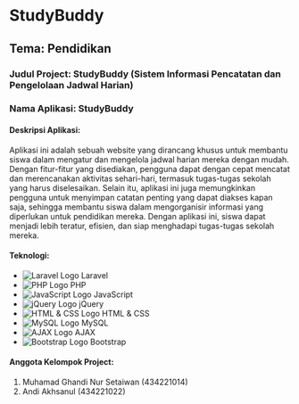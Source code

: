 <!DOCTYPE html>
<html>
<head>
</head>
<body>
<h1>StudyBuddy</h1>
<h2>Tema: Pendidikan</h2>
<h3>Judul Project: StudyBuddy (Sistem Informasi Pencatatan dan Pengelolaan Jadwal Harian)</h3>
<h3>Nama Aplikasi: StudyBuddy</h3>

<h4>Deskripsi Aplikasi:</h4>
<p>
    Aplikasi ini adalah sebuah website yang dirancang khusus untuk membantu siswa dalam mengatur dan mengelola jadwal harian mereka dengan mudah. Dengan fitur-fitur yang disediakan, pengguna dapat dengan cepat mencatat dan merencanakan aktivitas sehari-hari, termasuk tugas-tugas sekolah yang harus diselesaikan. Selain itu, aplikasi ini juga memungkinkan pengguna untuk menyimpan catatan penting yang dapat diakses kapan saja, sehingga membantu siswa dalam mengorganisir informasi yang diperlukan untuk pendidikan mereka. Dengan aplikasi ini, siswa dapat menjadi lebih teratur, efisien, dan siap menghadapi tugas-tugas sekolah mereka.
</p>

<h4>Teknologi:</h4>
<ul>
    <li>
        <img src="https://www.google.com/url?sa=i&url=https%3A%2F%2Ficonduck.com%2Ficons%2F27594%2Flaravel&psig=AOvVaw1QcG0DH6OgJfP5r2iMZu2Q&ust=1695394600269000&source=images&cd=vfe&opi=89978449&ved=0CBAQjRxqFwoTCLD7zZn7u4EDFQAAAAAdAAAAABAQ" alt="Laravel Logo"> Laravel
    </li>
    <li>
        <img src="https://www.google.com/url?sa=i&url=https%3A%2F%2Fwww.flaticon.com%2Ffree-icon%2Fphp_5968332&psig=AOvVaw3QmgRXk3KprvR9deAWKK5N&ust=1695394635223000&source=images&cd=vfe&opi=89978449&ved=0CBAQjRxqFwoTCMDUwar7u4EDFQAAAAAdAAAAABAE" alt="PHP Logo"> PHP
    </li>
    <li>
        <img src="https://www.google.com/url?sa=i&url=https%3A%2F%2Fwww.flaticon.com%2Ffree-icon%2Fjs_5968292&psig=AOvVaw30ODNshzFlh7vpfk8BhIkK&ust=1695394663475000&source=images&cd=vfe&opi=89978449&ved=0CBAQjRxqFwoTCIDl07f7u4EDFQAAAAAdAAAAABAE" alt="JavaScript Logo"> JavaScript
    </li>
    <li>
        <img src="https://www.google.com/url?sa=i&url=https%3A%2F%2Ficonscout.com%2Ffree-logo%2Fjquery-8&psig=AOvVaw2Bq5xiU4NoWGhIKWDhyNRJ&ust=1695394682479000&source=images&cd=vfe&opi=89978449&ved=0CBAQjRxqFwoTCOChxMD7u4EDFQAAAAAdAAAAABAE" alt="jQuery Logo"> jQuery
    </li>
    <li>
        <img src="https://www.google.com/url?sa=i&url=https%3A%2F%2Fkursuswebdesign.org%2Fcara-membuat-icon-bar-menggunakan-html5-dan-css3%2F&psig=AOvVaw3uV_Yr5yfSkS1amT6KtqOo&ust=1695394726478000&source=images&cd=vfe&opi=89978449&ved=0CBAQjRxqFwoTCKjq4tX7u4EDFQAAAAAdAAAAABAE" alt="HTML & CSS Logo"> HTML & CSS
    </li>
    <li>
        <img src="https://www.google.com/url?sa=i&url=https%3A%2F%2Fpipedream.com%2Fapps%2Fmysql&psig=AOvVaw10UcJnbVmGdEx6CkGxmTQR&ust=1695394753470000&source=images&cd=vfe&opi=89978449&ved=0CBAQjRxqFwoTCNjbkeL7u4EDFQAAAAAdAAAAABAE" alt="MySQL Logo"> MySQL
    </li>
    <li>
        <img src="https://www.google.com/url?sa=i&url=https%3A%2F%2Fwww.hiclipart.com%2Ffree-transparent-background-png-clipart-pvnkj&psig=AOvVaw33JI_74qkGaNUWra3mOo8b&ust=1695394794258000&source=images&cd=vfe&opi=89978449&ved=0CBAQjRxqFwoTCPig8_X7u4EDFQAAAAAdAAAAABAE" alt="AJAX Logo"> AJAX
    </li>
    <li>
        <img src="https://www.google.com/url?sa=i&url=https%3A%2F%2Fgetbootstrap.com%2Fdocs%2F5.0%2Fabout%2Fbrand%2F&psig=AOvVaw1R0P5Iy2rnyG2EP9Lni0gS&ust=1695394815355000&source=images&cd=vfe&opi=89978449&ved=0CBAQjRxqFwoTCICV5v_7u4EDFQAAAAAdAAAAABAE" alt="Bootstrap Logo"> Bootstrap
    </li>
</ul>

<h4>Anggota Kelompok Project:</h4>
<ol>
    <li>Muhamad Ghandi Nur Setaiwan (434221014)</li>
    <li>Andi Akhsanul (434221022)</li>
</ol>

</body>
</html>



